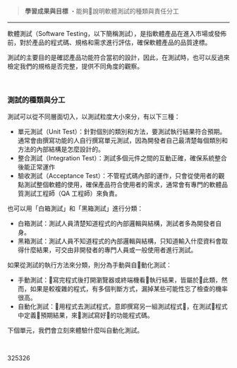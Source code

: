 > **學習成果與目標**
>・能夠說明軟體測試的種類與責任分工

<hr style="border-top: 2px solid #eee">

軟體測試（Software Testing，以下簡稱測試），是指軟體產品在進入市場或發佈前，對於產品的程式碼、規格和需求進行評估，確保軟體產品的品質達標。

測試的主要目的是確認產品功能符合當初的設計，因此，在測試時，也可以反過來檢定我們的規格是否完整，提供不同角度的觀察。

<br>

### 測試的種類與分工

測試可以從不同層面切入，以測試粒度大小來分，有以下三種：

 * 單元測試（Unit Test）：針對個別的類別和方法，要測試執行結果符合預期。通常會由撰寫功能的人自行撰寫單元測試，因為開發者自己最清楚每個類別和方法的內部結構是怎麼設計的。
 * 整合測試（Integration Test）：測試多個元件之間的互動正確，確保系統整合後能正常運作
 * 驗收測試（Acceptance Test）：不管程式碼內部的運作，只會從使用者的觀點測試整個軟體的使用，確保產品符合使用者的需求，通常會有專門的軟體品質測試工程師（QA 工程師）來負責。

也可以用「白箱測試」和「黑箱測試」進行分類：

 * 白箱測試：測試人員清楚知道程式的內部邏輯與結構，測試者多為開發者自身。
 * 黑箱測試：測試人員不知道程式的內部邏輯與結構，只知道輸入什麼資料會取得什麼結果，可交由非開發者的專門人員或一般使用者進行測試。

如果從測試的執行方法來分類，則分為手動與自動化測試：

 * 手動測試：寫完程式後打開瀏覽器或終端機看執行結果，皆屬於此類，然而，如果是較複雜的程式，有多個判斷方式，漏掉某些可能性忘了檢查的機率很高。
 * 自動化測試：用程式去測試程式，意即撰寫另一組測試程式，在測試程式中定義預期結果，來測試寫好的功能程式碼。

下個單元，我們會立刻來體驗什麼叫自動化測試。

<br>

<QUIZ>325</QUIZ><QUIZ>326</QUIZ>

